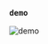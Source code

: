 ### `demo`

![demo](https://user-images.githubusercontent.com/68102669/133474954-7bf9bf4a-cef7-4f5e-841d-de3adc068b40.gif)
